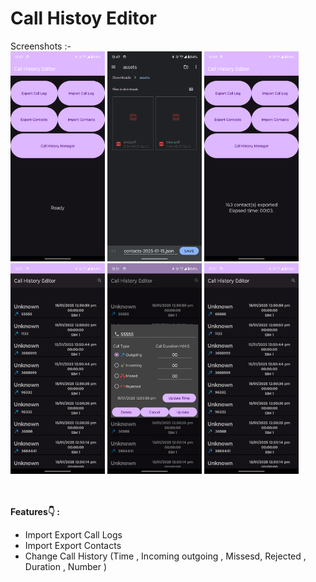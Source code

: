 # Call Histoy Editor

Screenshots :-
</br>
<img src="https://github.com/manjeetdeswal/Call-Histoy-Editor/blob/master/app/release/Screenshot_20250115-124746.png" width=30% height=30%/>
<img src="https://github.com/manjeetdeswal/Call-Histoy-Editor/blob/master/app/release/Screenshot_20250115-124755.png" width=30% height=30%/>
<img src="https://github.com/manjeetdeswal/Call-Histoy-Editor/blob/master/app/release/Screenshot_20250115-124804.png" width=30% height=30%/>
<img src="https://github.com/manjeetdeswal/Call-Histoy-Editor/blob/master/app/release/Screenshot_20250115-125114.png" width=30% height=30%/>
<img src="https://github.com/manjeetdeswal/Call-Histoy-Editor/blob/master/app/release/Screenshot_20250115-125121.png" width=30% height=50%/>
<img src="https://github.com/manjeetdeswal/Call-Histoy-Editor/blob/master/app/release/Screenshot_20250115-125129.png" width=30% height=50%/>

</br>

</br>
 <b>Features👇 : </b>
<ul>
<li>Import Export Call Logs
<li>Import Export Contacts
<li>Change Call History (Time , Incoming outgoing , Missesd, Rejected , Duration , Number  )


</ul>
